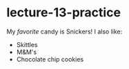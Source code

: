 # lecture-13-practice

My *favorite* candy is Snickers! I also like:

- Skittles
- M&M's
- Chocolate chip cookies

